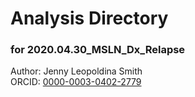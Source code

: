 # Analysis Directory 
### for 2020.04.30_MSLN_Dx_Relapse
Author: Jenny Leopoldina Smith<br>
ORCID: [0000-0003-0402-2779](https://orcid.org/0000-0003-0402-2779)
<br>